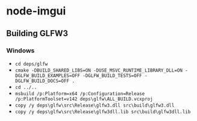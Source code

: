 # node-imgui

## Building GLFW3

### Windows

- `cd deps/glfw`
- `cmake -DBUILD_SHARED_LIBS=ON -DUSE_MSVC_RUNTIME_LIBRARY_DLL=ON -DGLFW_BUILD_EXAMPLES=OFF -DGLFW_BUILD_TESTS=OFF -DGLFW_BUILD_DOCS=OFF .`
- `cd ../..`
- `msbuild /p:Platform=x64 /p:Configuration=Release /p:PlatformToolset=v142 deps\glfw\ALL_BUILD.vcxproj`
- `copy /y deps\glfw\src\Release\glfw3.dll src\build\glfw3.dll`
- `copy /y deps\glfw\src\Release\glfw3dll.lib src\build\glfw3dll.lib`